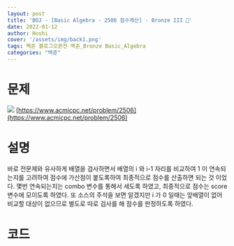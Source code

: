 ```yaml
---
layout: post
title: 'BOJ - [Basic Algebra - 2506 점수계산] - Bronze III 🥉'
date: 2022-01-12
author: Hoshi
cover: '/assets/img/back1.png'
tags: 백준 블로그오픈전 백준_Bronze Basic_Algebra
categories: "백준"
---
```

# 문제
![]({{site.url}}/assets/img/posts_img/2506.png)
[https://www.acmicpc.net/problem/2506](https://www.acmicpc.net/problem/2506)

# 설명
바로 전문제와 유사하게 배열을 검사하면서 배열의 i 와 i-1 자리를 비교하여 1 이 연속되는지를 고려하여 점수에 가산점이 붙도록하여 최종적으로 점수를 산출하면 되는 것 이었다. 몇번 연속되는지는 combo 변수를 통해서 세도록 하였고, 최종적으로 점수는 score 변수에 모이도록 하였다. 또 소스의 주석을 보면 알겠지만 i 가 0 일때는 앞배열이 없어 비교할 대상이 없으므로 별도로 따로 검사를 해 점수를 판정하도록 하였다.

# 코드

```c

```
